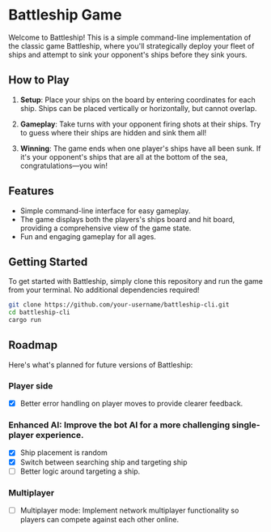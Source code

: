 # Battleship Game

Welcome to Battleship! This is a simple command-line implementation of the classic game Battleship, where you'll strategically deploy your fleet of ships and attempt to sink your opponent's ships before they sink yours.

## How to Play

1. **Setup**: Place your ships on the board by entering coordinates for each ship. Ships can be placed vertically or horizontally, but cannot overlap.

2. **Gameplay**: Take turns with your opponent firing shots at their ships. Try to guess where their ships are hidden and sink them all!

3. **Winning**: The game ends when one player's ships have all been sunk. If it's your opponent's ships that are all at the bottom of the sea, congratulations—you win!

## Features

- Simple command-line interface for easy gameplay.
- The game displays both the players's ships board and hit board, providing a comprehensive view of the game state.
- Fun and engaging gameplay for all ages.

## Getting Started

To get started with Battleship, simply clone this repository and run the game from your terminal. No additional dependencies required!

```bash
git clone https://github.com/your-username/battleship-cli.git
cd battleship-cli
cargo run
```

## Roadmap

Here's what's planned for future versions of Battleship:
### Player side
- [x] Better error handling on player moves to provide clearer feedback.  
### Enhanced AI: Improve the bot AI for a more challenging single-player experience.
- [x] Ship placement is random
- [x] Switch between searching ship and targeting ship
- [ ] Better logic around targeting a ship.
### Multiplayer
- [ ] Multiplayer mode: Implement network multiplayer functionality so players can compete against each other online.
